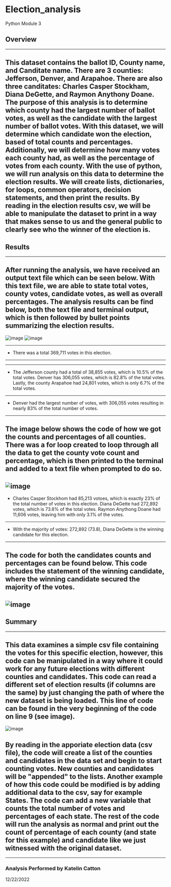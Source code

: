 # Election_analysis
Python Module 3
## Overview
---
This dataset contains the ballot ID, County name, and Canditate name. There are 3 counties: Jefferson, Denver, and Arapahoe. There are also three canditates: Charles Casper Stockham, Diana DeGette, and Raymon Anythony Doane. The purpose of this analysis is to determine which county had the largest number of ballot votes, as well as the candidate with the largest number of ballot votes. With this dataset, we will determine which candidate won the election, based of total counts and percentages. Additionally, we will determine how many votes each county had, as well as the percentage of votes from each county. With the use of python, we will run analysis on this data to determine the election results. We will create lists, dictionaries, for loops, common operators, decision statements, and then print the results. By reading in the election results csv, we will be able to manipulate the dataset to print in a way that makes sense to us and the general public to clearly see who the winner of the election is.
----
## Results
---
After running the analysis, we have received an output text file which can be seen below. With this text file, we are able to state total votes, county votes, candidate votes, as well as overall percentages. The analysis results can be find below, both the text file and terminal output, which is then followed by bullet points summarizing the election results.
---
![image](https://user-images.githubusercontent.com/119131202/209231492-d5258e17-e4d6-45d9-9db5-a2da8f49fddc.png)
![image](https://user-images.githubusercontent.com/119131202/209234391-df9e0bdc-b4fe-4b4c-ad9d-0fba7d93221d.png)

---
* There was a total 369,711 votes in this election.
---
---
* The Jefferson county had a total of 38,855 votes, which is 10.5% of the total votes. Denver has 306,055 votes, which is 82.8% of the total votes. Lastly, the county Arapahoe had 24,801 votes, which is only 6.7% of the total votes.
---
* Denver had the largest number of votes, with 306,055 votes resulting in nearly 83% of the total number of votes.
---
The image below shows the code of how we got the counts and percentages of all counties. There was a for loop created to loop through all the data to get the county vote count and percentage, which is then printed to the terminal and added to a text file when prompted to do so.
---
![image](https://user-images.githubusercontent.com/119131202/209233411-969c8158-9e07-45d3-94e9-6c9f905e9a86.png)
---
* Charles Casper Stockhom had 85,213 votoes, which is exactly 23% of the total number of votes in this election. Diana DeGette had 272,892 votes, which is 73.8% of the total votes. Raymon Anythong Doane had 11,606 votes, leaving him with only 3.1% of the votes.
---
* With the majority of votes: 272,892 (73.8), Diana DeGette is the winning candidate for this election.
---
The code for both the candidates counts and percentages can be found below. This code includes the statement of the winning candidate, where the winning candidate secured the majority of the votes.
---
![image](https://user-images.githubusercontent.com/119131202/209234221-c7399ab8-8fae-4a76-af98-f7c24f54e370.png)
---

## Summary
---
This data examines a simple csv file containing the votes for this specific election, however, this code can be manipulated in a way where it could work for any future elections with different counties and candidates. This code can read a different set of election results (if columns are the same) by just changing the path of where the new dataset is being loaded. This line of code can be found in the very beginning of the code on line 9 (see image). 
---
![image](https://user-images.githubusercontent.com/119131202/209235483-2669c3f9-4efd-4ba0-983b-16d8accc2030.png)

## By reading in the apporiate election data (csv file), the code will create a list of the counties and candidates in the data set and begin to start counting votes. New counties and candidates will be "appended" to the lists. Another example of how this code could be modified is by adding additional data to the csv, say for example States. The code can add a new variable that counts the total number of votes and percentages of each state. The rest of the code will run the analysis as normal and print out the count of percentage of each county (and state for this example) and candidate like we just witnessed with the original dataset.
---
### Analysis Performed by Katelin Catton
12/22/2022
